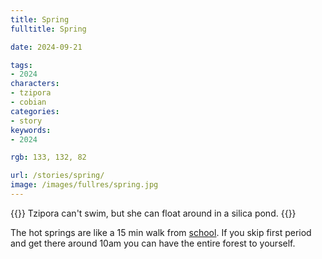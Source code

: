 ```yaml
---
title: Spring
fulltitle: Spring

date: 2024-09-21

tags:
- 2024
characters:
- tzipora
- cobian
categories:
- story
keywords:
- 2024

rgb: 133, 132, 82

url: /stories/spring/
image: /images/fullres/spring.jpg
---
```

{{<note caption>}}
Tzipora can't swim, but she can float around in a silica pond.
{{</note>}}

The hot springs are like a 15 min walk from [school](/moshel/). If you skip first period and get there around 10am you can have the entire forest to yourself.